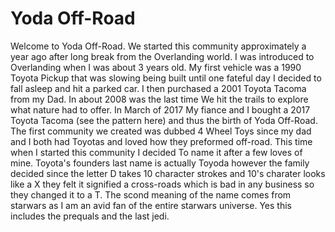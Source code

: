 # Yoda Off-Road

Welcome to Yoda Off-Road. We started this community approximately a year ago after long break from the Overlanding world. I was introduced to Overlanding when I was about 3 years old. My first vehicle was a 1990 Toyota Pickup that was slowing being built until one fateful day I decided to fall asleep and hit a parked car. I then purchased a 2001 Toyota Tacoma from my Dad. In about 2008 was the last time We hit the trails to explore what nature had to offer. In March of 2017 My fiance and I bought a 2017 Toyota Tacoma (see the pattern here) and thus the birth of Yoda Off-Road. The first community we created was dubbed 4 Wheel Toys since my dad and I both had Toyotas and loved how they preformed off-road. This time when I started this community I decided To name it after a few loves of mine. Toyota's founders last name is actually Toyoda however the family decided since the letter D takes 10 character strokes and 10's charater looks like a X they felt it signified a cross-roads which is bad in any business so they changed it to a T. The scond meaning of the name comes from starwars as I am an avid fan of the entire starwars universe. Yes this includes the prequals and the last jedi.